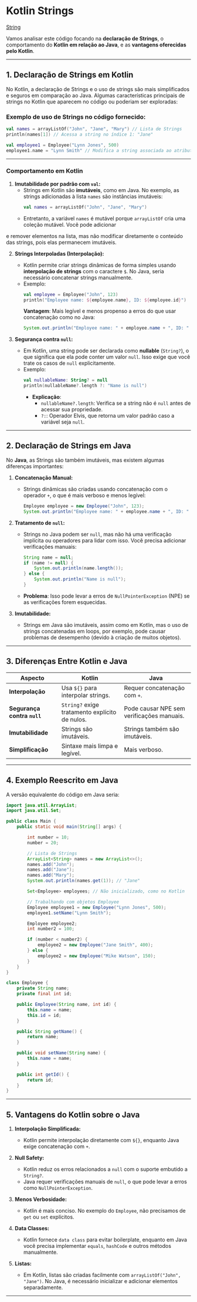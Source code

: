 # Kotlin Strings
[String](https://kotlinlang.org/api/core/kotlin-stdlib/kotlin/-string/)

Vamos analisar este código focando na **declaração de Strings**, o comportamento do **Kotlin em relação ao Java**, e as **vantagens oferecidas pelo Kotlin**.

---

## **1. Declaração de Strings em Kotlin**
No Kotlin, a declaração de Strings e o uso de strings são mais simplificados e seguros em comparação ao Java. Algumas características principais de strings no Kotlin que aparecem no código ou poderiam ser exploradas:

### **Exemplo de uso de Strings no código fornecido:**
```kotlin
val names = arrayListOf("John", "Jane", "Mary") // Lista de Strings
println(names[1]) // Acessa a string no índice 1: "Jane"

val employee1 = Employee("Lynn Jones", 500)
employee1.name = "Lynn Smith" // Modifica a string associada ao atributo `name`
```

---

### **Comportamento em Kotlin**
1. **Imutabilidade por padrão com `val`:**
   - Strings em Kotlin são **imutáveis**, como em Java. No exemplo, as strings adicionadas à lista `names` são instâncias imutáveis:
     ```kotlin
     val names = arrayListOf("John", "Jane", "Mary")
     ```
   - Entretanto, a variável `names` é mutável porque `arrayListOf` cria uma coleção mutável. Você pode adicionar

 e remover elementos na lista, mas não modificar diretamente o conteúdo das strings, pois elas permanecem imutáveis.

2. **Strings Interpoladas (Interpolação):**
   - Kotlin permite criar strings dinâmicas de forma simples usando **interpolação de strings** com o caractere `$`. No Java, seria necessário concatenar strings manualmente.
   - Exemplo:
     ```kotlin
     val employee = Employee("John", 123)
     println("Employee name: ${employee.name}, ID: ${employee.id}")
     ```
     **Vantagem**: Mais legível e menos propenso a erros do que usar concatenação como no Java:
     ```java
     System.out.println("Employee name: " + employee.name + ", ID: " + employee.id);
     ```

3. **Segurança contra `null`:**
   - Em Kotlin, uma string pode ser declarada como **nullable** (`String?`), o que significa que ela pode conter um valor `null`. Isso exige que você trate os casos de `null` explicitamente.
   - Exemplo:
     ```kotlin
     val nullableName: String? = null
     println(nullableName?.length ?: "Name is null")
     ```
     - **Explicação**:
       - `nullableName?.length`: Verifica se a string não é `null` antes de acessar sua propriedade.
       - `?:`: Operador Elvis, que retorna um valor padrão caso a variável seja `null`.

---

## **2. Declaração de Strings em Java**
No **Java**, as Strings são também imutáveis, mas existem algumas diferenças importantes:

1. **Concatenação Manual:**
   - Strings dinâmicas são criadas usando concatenação com o operador `+`, o que é mais verboso e menos legível:
     ```java
     Employee employee = new Employee("John", 123);
     System.out.println("Employee name: " + employee.name + ", ID: " + employee.id);
     ```

2. **Tratamento de `null`:**
   - Strings no Java podem ser `null`, mas não há uma verificação implícita ou operadores para lidar com isso. Você precisa adicionar verificações manuais:
     ```java
     String name = null;
     if (name != null) {
         System.out.println(name.length());
     } else {
         System.out.println("Name is null");
     }
     ```
   - **Problema**: Isso pode levar a erros de `NullPointerException` (NPE) se as verificações forem esquecidas.

3. **Imutabilidade:**
   - Strings em Java são imutáveis, assim como em Kotlin, mas o uso de strings concatenadas em loops, por exemplo, pode causar problemas de desempenho (devido à criação de muitos objetos).

---

## **3. Diferenças Entre Kotlin e Java**

| Aspecto                    | Kotlin                                       | Java                                       |
|----------------------------|----------------------------------------------|-------------------------------------------|
| **Interpolação**           | Usa `${}` para interpolar strings.           | Requer concatenação com `+`.              |
| **Segurança contra `null`** | `String?` exige tratamento explícito de nulos.| Pode causar NPE sem verificações manuais. |
| **Imutabilidade**           | Strings são imutáveis.                      | Strings também são imutáveis.             |
| **Simplificação**           | Sintaxe mais limpa e legível.                | Mais verboso.                             |

---

## **4. Exemplo Reescrito em Java**
A versão equivalente do código em Java seria:

```java
import java.util.ArrayList;
import java.util.Set;

public class Main {
    public static void main(String[] args) {

        int number = 10;
        number = 20;

        // Lista de Strings
        ArrayList<String> names = new ArrayList<>();
        names.add("John");
        names.add("Jane");
        names.add("Mary");
        System.out.println(names.get(1)); // "Jane"

        Set<Employee> employees; // Não inicializado, como no Kotlin

        // Trabalhando com objetos Employee
        Employee employee1 = new Employee("Lynn Jones", 500);
        employee1.setName("Lynn Smith");

        Employee employee2;
        int number2 = 100;

        if (number < number2) {
            employee2 = new Employee("Jane Smith", 400);
        } else {
            employee2 = new Employee("Mike Watson", 150);
        }
    }
}

class Employee {
    private String name;
    private final int id;

    public Employee(String name, int id) {
        this.name = name;
        this.id = id;
    }

    public String getName() {
        return name;
    }

    public void setName(String name) {
        this.name = name;
    }

    public int getId() {
        return id;
    }
}
```

---

## **5. Vantagens do Kotlin sobre o Java**

1. **Interpolação Simplificada:**
   - Kotlin permite interpolação diretamente com `${}`, enquanto Java exige concatenação com `+`.

2. **Null Safety:**
   - Kotlin reduz os erros relacionados a `null` com o suporte embutido a `String?`.
   - Java requer verificações manuais de `null`, o que pode levar a erros como `NullPointerException`.

3. **Menos Verbosidade:**
   - Kotlin é mais conciso. No exemplo do `Employee`, não precisamos de `get` ou `set` explícitos.

4. **Data Classes:**
   - Kotlin fornece `data class` para evitar boilerplate, enquanto em Java você precisa implementar `equals`, `hashCode` e outros métodos manualmente.

5. **Listas:**
   - Em Kotlin, listas são criadas facilmente com `arrayListOf("John", "Jane")`. No Java, é necessário inicializar e adicionar elementos separadamente.

---
